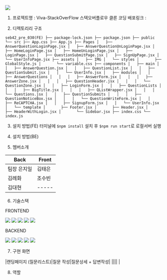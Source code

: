<img src="https://capsule-render.vercel.app/api?type=waving&color=auto&height=200&section=header&text=Viva-StackOverFlow&fontSize=90" />

1. 프로젝트명 : Viva-StackOverFlow
스택오버플로우 클론 코딩
배포링크 : 


2. 디렉토리리 구조

`
seb42_pre_030(FE)
├── package-lock.json
├── package.json
├── public
└── src
    ├── App.css
    ├── App.js
    ├── Pages
    │   ├── AnswerQuestionLoginPage.jsx
    │   ├── AnswerQuestionUnLoginPage.jsx
    │   ├── HomeLoginPage.jsx
    │   ├── HomeUnLoginPage.jsx
    │   ├── LoginPage.jsx
    │   ├── QuestionSubmitPage.jsx
    │   ├── SignUpPage.jsx
    │   └── UserInfoPage.jsx
    ├── assets
    │   ├── IMG
    │   └── styles
    │       ├── GlobalStyle.js
    │       └── variable.css
    ├── components
    │   ├── main
    │   │   ├── AnswerQuestion.jsx
    │   │   ├── QuestionList.jsx
    │   │   ├── QuestionSubmit.jsx
    │   │   └── UserInfo.jsx
    │   ├── modules
    │   │   ├── AnswerQuestions
    │   │   │   ├── AnswerForm.jsx
    │   │   │   ├── AnswerZone.jsx
    │   │   │   ├── QuestionHeader.jsx
    │   │   │   └── QuestionZone.jsx
    │   │   ├── LoginForm.jsx
    │   │   ├── QuestionLists
    │   │   │   ├── BigTitle.jsx
    │   │   │   ├── QListWrapper.jsx
    │   │   │   └── Questions.jsx
    │   │   ├── QuestionSubmits
    │   │   │   ├── QuestionNoticeBox.jsx
    │   │   │   └── QuestionWriteForm.jsx
    │   │   ├── ReCAPTCHA.jsx
    │   │   ├── SignupForm.jsx
    │   │   └── UserInfo.jsx
    │   └── template
    │       ├── Footer.jsx
    │       ├── Header.jsx
    │       ├── HeaderWithLogin.jsx
    │       └── Sidebar.jsx
    ├── index.css
    └── index.js
`

3. 설치 방법(FE)
터미널에 `$npm install` 설치 후
`$npm run start`로 로컬서버 실행

4. 설치 방법(BE)

5. 멤버소개

|Back|Front|
|-----|-----|
|팀장 은지일|김태은|
|김례화|조수빈|
|김대현|-----|

6. 기술스택

FRONTEND
<div>
	<img src="https://img.shields.io/badge/React-61DAFB?style=flat&logo=React&logoColor=white" />
	<img src="https://img.shields.io/badge/StyledComponent-DB7093?style=flat&logo=StyledComponent&logoColor=white" />
	<img src="https://img.shields.io/badge/Axios-5A29E4?style=flat&logo=Axios&logoColor=white" />
	<img src="https://img.shields.io/badge/Prettier-F7B93E?style=flat&logo=Prettier&logoColor=white" />
	<img src="https://img.shields.io/badge/ESLint-4B32C3?style=flat&logo=ESLint&logoColor=white" />
</div>

BACKEND
<div>
	<img src="https://img.shields.io/badge/React-61DAFB?style=flat&logo=React&logoColor=white" />
	<img src="https://img.shields.io/badge/StyledComponent-DB7093?style=flat&logo=StyledComponent&logoColor=white" />
	<img src="https://img.shields.io/badge/Axios-5A29E4?style=flat&logo=Axios&logoColor=white" />
	<img src="https://img.shields.io/badge/Prettier-F7B93E?style=flat&logo=Prettier&logoColor=white" />
	<img src="https://img.shields.io/badge/ESLint-4B32C3?style=flat&logo=ESLint&logoColor=white" />
</div>

7. 구현 화면

|랜딩페이지 (질문리스트)|질문 작성|질문상세 + 답변작성|
||||
|


8. 역할
